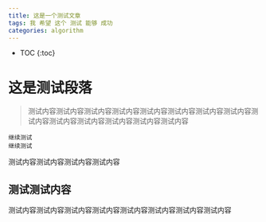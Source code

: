 ```yaml
---
title: 这是一个测试文章
tags: 我 希望 这个 测试 能够 成功
categories: algorithm
---
```


* TOC
{:toc}

# 这是测试段落
>测试内容测试内容测试内容测试内容测试内容测试内容测试内容测试内容测试内容测试内容测试内容测试内容测试内容测试内容


~~~~~测试
继续测试
继续测试
~~~~~~~~~~~



测试内容测试内容测试内容测试内容


## 测试测试内容


测试内容测试内容测试内容测试内容测试内容测试内容测试内容测试内容
